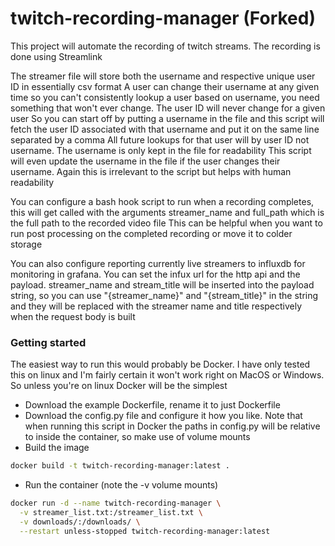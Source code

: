 # twitch-recording-manager (Forked)
This project will automate the recording of twitch streams. The recording is done using Streamlink


The streamer file will store both the username and respective unique user ID in essentially csv format
A user can change their username at any given time so you can't consistently lookup a user based on username, you need something that won't ever change. The user ID will never change for a given user
So you can start off by putting a username in the file and this script will fetch the user ID associated with that username and put it on the same line separated by a comma
All future lookups for that user will by user ID not username. The username is only kept in the file for readability
This script will even update the username in the file if the user changes their username. Again this is irrelevant to the script but helps with human readability

You can configure a bash hook script to run when a recording completes, this will get called with the arguments streamer_name and full_path which is the full path to the recorded video file
This can be helpful when you want to run post processing on the completed recording or move it to colder storage

You can also configure reporting currently live streamers to influxdb for monitoring in grafana. You can set the infux url for the http api and the payload. streamer_name and stream_title will be inserted into the payload string, so you can use "{streamer_name}" and "{stream_title}" in the string and they will be replaced with the streamer name and title respectively when the request body is built

### Getting started

The easiest way to run this would probably be Docker. I have only tested this on linux and I'm fairly certain it won't work right on MacOS or Windows. So unless you're on linux Docker will be the simplest
- Download the example Dockerfile, rename it to just Dockerfile
- Download the config.py file and configure it how you like. Note that when running this script in Docker the paths in config.py will be relative to inside the container, so make use of volume mounts
- Build the image 

``` bash
docker build -t twitch-recording-manager:latest .
```

- Run the container (note the -v volume mounts)

``` bash
docker run -d --name twitch-recording-manager \
  -v streamer_list.txt:/streamer_list.txt \
  -v downloads/:/downloads/ \
  --restart unless-stopped twitch-recording-manager:latest
```
